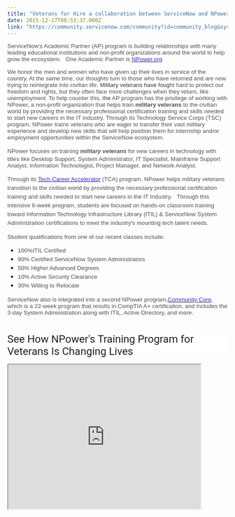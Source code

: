 ```yaml
---
title: "Veterans for Hire a collaboration between ServiceNow and NPower"
date: 2015-12-17T08:53:37.000Z
link: "https://community.servicenow.com/community?id=community_blog&sys_id=62fc66a5dbd0dbc01dcaf3231f961933"
---
```

<p><span style="font-family: arial, helvetica, sans-serif; color: #505050; font-size: 10pt;"><span class="s1">S</span><span class="s2">erviceNow's Academic Partner (AP) program is building relationships with many leading educational institutions and non-profit organizations around the world to help grow the ecosystem.   One Academic Partner is <span style="color: #3334ca;"><a href="http://www.npower.org/"><span class="s3" style="color: #3334ca;">NPower.org</span></a> </span></span></span></p><p></p><p><span style="font-size: 10pt; font-family: arial, helvetica, sans-serif;"><span style="color: #505050; font-weight: inherit; font-style: inherit;">We honor the men and women who have given up their lives in service of the country. At the same time, our thoughts turn to those who have</span><span style="font-weight: inherit; font-style: inherit;"> <span style="font-weight: inherit; font-style: inherit; color: #505050;">returned and are now trying to reintegrate into civilian life. <span style="font-weight: inherit; font-style: inherit; color: #333333;">Military veterans have foug</span><span style="font-weight: inherit; font-style: inherit;">ht hard to protect our freedom and rights, but they often face more challenges when they return, like unemployment. </span>To help counter this, t<span style="font-weight: inherit; font-style: inherit; color: #333333;">he</span></span><span style="font-weight: inherit; font-style: inherit; color: #505050;"> AP program has the privilege of working with NPower, a non-profit organization that helps train <span style="font-style: inherit;"><strong>military veterans</strong></span> to the civilian world by providing the necessary professional certification training and skills needed to start new careers in the IT industry. Through its Technology Service Corps (TSC) program, NPower trains veterans who are eager to transfer their vast military experience and develop new skills that will help position them for internship and/or employment opportunities within the ServiceNow ecosystem.</span></span></span></p><p></p><p><span style="color: #505050; font-family: arial, helvetica, sans-serif; font-size: 10pt;"><span style="line-height: 1.5;">NPower focuses on training <em><strong>military veterans </strong></em>for n</span>ew careers in technology with titles like Desktop Support, System Administrator, IT Specialist, Mainframe Support Analyst, Information Technologist, Project Manager, and Network Analyst.</span></p><p></p><p><span style="color: #505050; font-family: arial, helvetica, sans-serif; font-size: 10pt;"><span style="line-height: 1.5;">Through</span><span style="line-height: 1.5;"> its </span><span style="color: #3334ca;"><a href="http://www.npower.org/Our-Programs/Tech-Career-Accelerator.aspx" title="http://www.npower.org/Our-Programs/Tech-Career-Accelerator.aspx"><span style="color: #3334ca;">Tech Career Accelerator</span></a></span><span style="line-height: 1.5;"><span style="color: #3334ca;"> </span>(TCA) program, NPower</span><span style="line-height: 1.5;"> helps military veterans transition to the civilian world by providing the necessary professional certification training and skills needed to start new careers in the IT Indu</span><span style="line-height: 1.5;">str</span><span style="line-height: 1.5;">y.   </span><span style="line-height: 1.5;">Through this intensive 6-week program, students are focused on hands-on classroom training toward Information Technology Infrastructure Library (ITIL) &amp; ServiceNow System Administration certifications to meet the industry's mounting tech talent needs. </span></span></p><p></p><p><span style="color: #505050; font-family: arial, helvetica, sans-serif; font-size: 10pt;"><span class="s1">Student qualifications from one of our recent classes include:</span></span></p><p></p><ul><li><span style="color: #505050; line-height: 1.5; font-family: arial, helvetica, sans-serif; font-size: 10pt;">100%ITIL Certified</span></li><li><span style="color: #505050; line-height: 1.5; font-family: arial, helvetica, sans-serif; font-size: 10pt;"> 90% Certified ServiceNow System Administrators</span></li><li><span style="color: #505050; line-height: 1.5; font-family: arial, helvetica, sans-serif; font-size: 10pt;"> 50% Higher Advanced Degrees </span></li><li><span style="color: #505050; line-height: 1.5; font-family: arial, helvetica, sans-serif; font-size: 10pt;"> 10% Active Security Clearance</span></li><li><span style="color: #505050; line-height: 1.5; font-family: arial, helvetica, sans-serif; font-size: 10pt;"> 30% Willing to Relocate </span></li></ul><p></p><p><span style="color: #505050; font-family: arial, helvetica, sans-serif; font-size: 10pt;">ServiceNow also is integrated into a second NPower program,<a href="http://thecommunitycorps.org/"><span style="color: #3334ca;">Community Core</span></a>, which is a 22-week program that results in CompTIA A+ certification, and includes the 3-day System Administration along with ITIL, Active Directory, and more.</span></p><p></p><h1 class="watch-title-container yt" style="margin-bottom: 13px; font-weight: normal; color: #222222; font-family: Roboto, arial, sans-serif; background: #ffffff;"><span class="watch-title" dir="ltr" style="font-size: 24px; background: transparent;" title="Michelle' s Journey: See How NPower's Free Tech Training Program for Veterans Changed Her Life">See How NPower's Training Program for Veterans Is Changing Lives</span></h1><p><iframe src="https://youtube.com/embed/dP-XnkDBxuw" width="440" height="330"/></p><p style="text-align: center;"></p><p style="text-align: center;"><span style="color: #505050; font-size: 14pt; font-family: arial, helvetica, sans-serif; line-height: 1.5;"><strong>We stay inspired by our veterans who overcome so much and inspire so many on their journey.</strong></span></p><p style="text-align: center;"></p><p style="text-align: center;"><span style="color: #505050; font-size: 14pt; font-family: arial, helvetica, sans-serif; line-height: 1.5;"><strong>Hire a Vet!</strong></span></p><p style="text-align: center;"><span style="color: #505050; font-size: 14pt;"><strong><span style="line-height: 1.5;">Reach out to </span><span style="font-family: arial, helvetica, sans-serif;"><span style="line-height: 1.5;">NPower's career </span>specialists<span style="line-height: 1.5;"> for more information.</span></span></strong></span></p><p></p><h2 style="font-weight: normal; padding-bottom: 10px; font-size: 27px; font-family: Questrial, arial, san-serif; color: #37b8eb;">Current Program Locations &amp; Contact Information</h2><h3 style="font-weight: normal; padding-bottom: 10px; font-size: 22px; font-family: Questrial, arial, san-serif; color: #37b8eb;">San Francisco Bay Area</h3><ul><li><span style="font-family: arial, helvetica, sans-serif;"><span style="color: #000000;">Contact Career Specialist </span><span style="color: #000000;">or <a title="ctor.aguirre@npower.org" href="mailto:victor.aguirre@npower.org">Victor.Aguirre@npower.org</a> (650) 378-7285</span></span></li></ul><p><span style="color: #000000; font-family: arial, helvetica, sans-serif;"> </span></p><p></p><h3 style="font-weight: normal; padding-bottom: 10px; font-size: 22px; font-family: Questrial, arial, san-serif; color: #37b8eb;">New York City</h3><ul><li><span style="font-family: arial, helvetica, sans-serif;"><span style="color: #000000;">Contact Career Specialist </span><span style="font-style: inherit;"><strong><a title="k-email-small" class="jive-link-email-small" href="mailto:Steven.Ramos@npower.org" style="color: #3778c7; font-weight: inherit; font-style: inherit; font-family: inherit;">Matt.Velez@npower.org</a></strong></span><span style="color: #000000;"> or (212) 444-7261</span></span></li></ul><p></p><p></p><h3 style="font-weight: normal; padding-bottom: 10px; font-size: 22px; font-family: Questrial, arial, san-serif; color: #37b8eb;">Newark</h3><ul><li><span style="font-family: arial, helvetica, sans-serif;"><span style="color: #000000;">Contact Career Specialist </span><span style="font-style: inherit;"><strong><a title="k-email-small" class="jive-link-email-small" href="mailto:Steven.Ramos@npower.org" style="color: #3778c7; font-weight: inherit; font-style: inherit; font-family: inherit;">Matt.Velez@npower.org</a></strong></span><span style="color: #000000;"> or (212) 444-7261</span></span></li></ul><p></p><h3 style="font-weight: normal; padding-bottom: 10px; font-size: 22px; font-family: Questrial, arial, san-serif; color: #37b8eb;">North Texas</h3><ul><li><span style="font-family: arial, helvetica, sans-serif;"><span style="color: #000000;">Contact Career Specialist </span><span style="font-style: inherit;"><strong><a title="k-email-small" class="jive-link-email-small" href="mailto:Jennifer.Wilkerson@npower.org" style="color: #3778c7; font-weight: inherit; font-style: inherit; font-family: inherit;">Jennifer.Wilkerson@npower.org</a></strong></span><span style="color: #000000;"> or (817) 339-6083</span></span></li></ul><p><span style="color: #000000; font-family: arial, helvetica, sans-serif;"> </span></p>